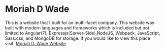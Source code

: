 # Moriah D Wade 

This is a website that I built for an multi-facet company. This website was built with modern languages and frameworks which is included but not limited to Angular(7), Expressjs(Server-Side),NodeJS, Webpack, JavaScript, Sass:css, and MongoDB for storage. If you would like to view this place visit.
[Moriah D. Wade Website](https://cda-app.herokuapp.com/home)


